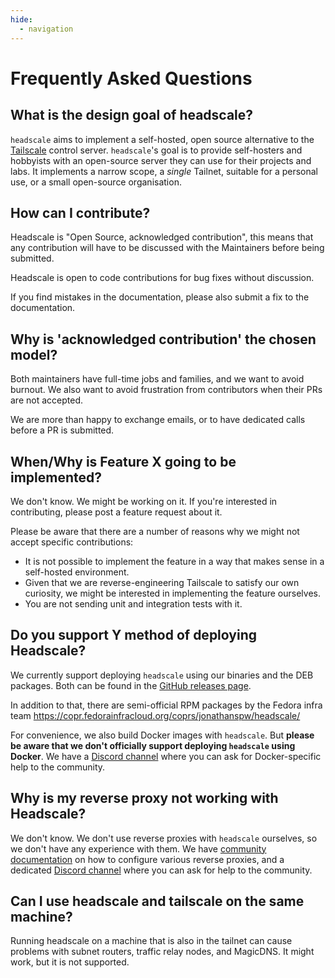 ```yaml
---
hide:
  - navigation
---
```


# Frequently Asked Questions

## What is the design goal of headscale?

`headscale` aims to implement a self-hosted, open source alternative to the [Tailscale](https://tailscale.com/)
control server.
`headscale`'s goal is to provide self-hosters and hobbyists with an open-source
server they can use for their projects and labs.
It implements a narrow scope, a _single_ Tailnet, suitable for a personal use, or a small
open-source organisation.

## How can I contribute?

Headscale is "Open Source, acknowledged contribution", this means that any
contribution will have to be discussed with the Maintainers before being submitted.

Headscale is open to code contributions for bug fixes without discussion.

If you find mistakes in the documentation, please also submit a fix to the documentation.

## Why is 'acknowledged contribution' the chosen model?

Both maintainers have full-time jobs and families, and we want to avoid burnout. We also want to avoid frustration from contributors when their PRs are not accepted.

We are more than happy to exchange emails, or to have dedicated calls before a PR is submitted.

## When/Why is Feature X going to be implemented?

We don't know. We might be working on it. If you're interested in contributing, please post a feature request about it.

Please be aware that there are a number of reasons why we might not accept specific contributions:

- It is not possible to implement the feature in a way that makes sense in a self-hosted environment.
- Given that we are reverse-engineering Tailscale to satisfy our own curiosity, we might be interested in implementing the feature ourselves.
- You are not sending unit and integration tests with it.

## Do you support Y method of deploying Headscale?

We currently support deploying `headscale` using our binaries and the DEB packages. Both can be found in the
[GitHub releases page](https://github.com/juanfont/headscale/releases).

In addition to that, there are semi-official RPM packages by the Fedora infra team https://copr.fedorainfracloud.org/coprs/jonathanspw/headscale/

For convenience, we also build Docker images with `headscale`. But **please be aware that we don't officially support deploying `headscale` using Docker**. We have a [Discord channel](https://discord.com/channels/896711691637780480/1070619770942148618) where you can ask for Docker-specific help to the community.

## Why is my reverse proxy not working with Headscale?

We don't know. We don't use reverse proxies with `headscale` ourselves, so we don't have any experience with them. We have [community documentation](https://headscale.net/reverse-proxy/) on how to configure various reverse proxies, and a dedicated [Discord channel](https://discord.com/channels/896711691637780480/1070619818346164324) where you can ask for help to the community.

## Can I use headscale and tailscale on the same machine?

Running headscale on a machine that is also in the tailnet can cause problems with subnet routers, traffic relay nodes, and MagicDNS. It might work, but it is not supported.
